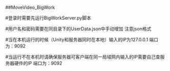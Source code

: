 ##MoveVideo_BigWork



#登录时需要先运行BigWorkServer.py脚本

#用户名和密码需要在同目录下的UserData.json中手动增加  注意json格式

#当在本机运行的时候（Unity和服务器同时在本地）输入的IP为127.0.0.1  端口为：9092

#当运行不在本机时请确保服务器可客户端在同一局域网内输入的IP需要自己查服务器硬件的IP  端口为：9092

